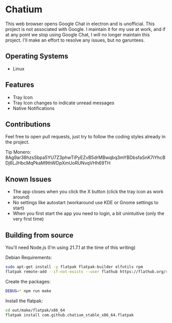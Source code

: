 # Chatium

This web browser opens Google Chat in electron and is unofficial. This project is not associated with Google. I maintain it for my use at work, and if at any
point we stop using Google Chat, I will no longer maintain this project. I'll make an effort to resolve any issues, but no garuntees.

## Operating Systems

- Linux

## Features

- Tray Icon
- Tray Icon changes to indicate unread messages
- Native Notifications

## Contributions

Feel free to open pull requests, just try to follow the coding styles already in the project.

Tip Monero: 8Ag9ar38hzsSbpa5YU7Z3phwTiPyEZvB5drMBwqbq3mYBDbsfaSnK7iYhcBDj6LJHbcMqPkaM9thWDpXmUoRUNvqVHh69TH

## Known Issues

- The app closes when you click the X button (click the tray icon as work around)
- No settings like autostart (workaround use KDE or Gnome settings to start)
- When you first start the app you need to login, a bit unintuitive (only the very first time)

## Building from source

You'll need Node.js (I'm using 21.7.1 at the time of this writing)

Debian Requirements:
```bash
sudo apt-get install -y flatpak flatpak-builder elfutils rpm
flatpak remote-add --if-not-exists --user flathub https://flathub.org/repo/flathub.flatpakrepo
```

Create the packages:
```bash
DEBUG=* npm run make
```

Install the flatpak:
```bash
cd out/make/flatpak/x86_64
flatpak install com.github.chatium_stable_x86_64.flatpak
```